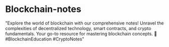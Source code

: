 # Blockchain-notes
"Explore the world of blockchain with our comprehensive notes! Unravel the complexities of decentralized technology, smart contracts, and crypto fundamentals. Your go-to resource for mastering blockchain concepts. 🚀 #BlockchainEducation #CryptoNotes"
